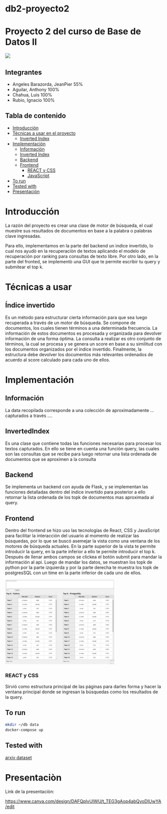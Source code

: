 # db2-proyecto2


# Proyecto 2 del curso de Base de Datos II
<img src="https://upload.wikimedia.org/wikipedia/commons/7/7a/UTEC.jpg" width="200">

## **Integrantes**
* Angeles Barazorda, JeanPier 55%
* Aguilar, Anthony 100%
* Chahua, Luis 100%
* Rubio, Ignacio 100%


## **Tabla de contenido**
* [Introducción](#introducción)
* [Técnicas a usar en el proyecto](#técnicas-a-usar)
  * [Inverted Index](#índice-invertido)
* [Implementación](#implementación)
    * [Información](#información)
    * [Inverted Index](#data-recovery)
    * [Backend](#Backend)
    * [Frontend](#Frontend)
      * [REACT y CSS](#html-y-css)
      * [JavaScript](#javascript)
* [To run](#pruebas)
* [Tested with](#pruebas)
* [Presentaciòn](#pruebas)

# **Introducción**
La razón del proyecto es crear una clase de motor de búsqueda, el cual muestre sus resultados de documentos en base a la palabra o palabras clave ingresadas.       

Para ello, implementamos en la parte del backend un ìndice invertido, lo cual nos ayudò en la recuperaciòn de textos aplicando el modelo de recuperaciòn por ranking para consultas de texto libre. Por otro lado, en la parte del fronted, se implementò una GUI que te permite escribir tu query y submitear el top k.
# **Técnicas a usar**

## **Índice invertido**
Es un método para estructurar cierta información para que sea luego recuperada a través de un motor de búsqueda. Se compone de documentos, los cuales tienen términos a una determinada frecuencia. La información de estos documentos es procesada y organizada para devolver información de una forma óptima. La consulta a realizar es otro conjunto de términos, la cual se procesa y se genera un score en base a su similitud con los documentos organizados por el índice invertido. Finalmente, la estructura debe devolver los documentos más relevantes ordenados de acuerdo al score calculado para cada uno de ellos.

# **Implementación**
## **Información**
La data recopilada corresponde a una colección de aproximadamente ... capturados a través ....

## **InvertedIndex**
Es una clase que contiene todas las funciones necesarias para procesar los textos capturados. En ello se tiene en cuenta una funciòn query, las cuales son las consultas que se recibe para luego retornar una lista ordenada de documentos que se aproximen a la consulta


## **Backend**
Se implementa un backend con ayuda de Flask, y se implementan las funciones detalladas dentro del índice invertido para posterior a ello retornar la lista ordenada de los topk de documentos mas aproximada al query.

## **Frontend**

Dentro del frontend se hizo uso las tecnologías de React, CSS y JavaScript para facilitar la interacción del usuario al momento de realizar las búsquedas, por lo que se buscó asemejar la vista como una ventana de los motores de búsqueda actuales. En la parte superior de la vista te permite introducir la query, en la parte inferior a ello te permite introducir el top k. Después de llenar ambos campos se clickea el botón submit para mandar la información al api. Luego de mandar los datos, se muestran los topk de python por la parte izquierda y por la parte derecha te muestra los topk de postgresSQL con un time en la parte inferior de cada uno de ellos.

<img src="src/topk.jpg" width="350">

### **REACT y CSS**
Sirvió como estructura principal de las páginas para darles forma y hacer la ventana principal donde se ingresan la búsquedas como los resultados de la query.

## To run
```sh
mkdir ~/db data
docker-compose up
```

## Tested with

[arxiv dataset](https://www.kaggle.com/datasets/Cornell-University/arxiv)


# **Presentaciòn**
Link de la presentaciòn:

https://www.canva.com/design/DAFQplvUIWU/t_TEG3gAop4abQyoDIUwYA/edit
